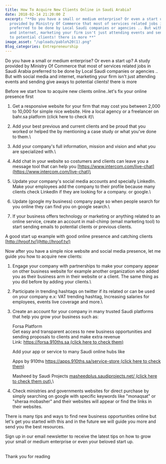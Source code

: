 ```yaml
---
title: How To Acquire New Clients Online in Saudi Arabia?
date: 2018-02-14 21:20:00 Z
excerpt: "**Do you have a small or medium enterprise? Or even a start up? A study
  provided by Ministry Of Commerce that most of services related jobs in Saudi Arabia
  preferred to be done by Local Saudi companies or agencies .. But with social media
  and internet, marketing your firm isn't just attending events and sending give aways
  to potential clients! there is more **"
image_asset: "/uploads/pablo%20(1).png"
Blog_categories: Entrepreneurship
---
```


Do you have a small or medium enterprise? Or even a start up? A study provided by Ministry Of Commerce that most of services related jobs in Saudi Arabia preferred to be done by Local Saudi companies or agencies .. But with social media and internet, marketing your firm isn't just attending events and sending give aways to potential clients! there is more

Before we start how to acquire new clients online..let's fix your online presence first

1. Get a responsive website for your firm that may cost you between 2,000 to 10,000 for simple nice website. Hire a local agency or a freelancer on bahr.sa platform (click here to check it)\

2. Add your best previous and current clients and be proud that you worked or helped the by mentioning a case study or what you've done to them.\

3. Add your company's full information, mission and vision and what you are specialized with.\

4. Add chat in your website so costumers and clients can leave you a message tool that can help you [https://www.intercom.com/live-chat](https://www.intercom.com/live-chat)\

5. Update your company's social media accounts and specially LinkedIn. Make your employees add the company to their profile because many clients check LinkedIn if they are looking for a company. or google.\

6. Update (google my business) company page so when people search for you online they can find you on google search.\

7. If your business offers technology or marketing or anything related to an online service, create an account in mail-chimp (email marketing tool) to start sending emails to potential clients or previous clients.

A good start up example with good online presence and catching clients [http://hroof.tv/](http://hroof.tv/)

Now after you have a simple nice website and social media presence, let me guide you how to acquire new clients:

1. Engage your company with partnerships to make your company appear on other business website for example another organization who added you as their business arm in their website or a client. The same thing as you did before by adding your clients.\

2. Participate in trending hashtags on twitter if its related or can be used on your company e.x: VAT trending hashtag, Increasing salaries for employees, events live coverage and more.\

3. Create an account for your company in many trusted Saudi platforms that help you grow your business such as:

   Forsa Platform\
   Get easy and transparent access to new business opportunities and sending proposals to clients and make extra revenue\
   Link:  [https://forsa.910ths.sa   (click here to check them)](https://forsa.910ths.sa/)

   Add your app or service to many Saudi online hubs like

   Apps by 910ths  [https://apps.910ths.sa/service-store (click here to check them)](https://apps.910ths.sa/service-store)

   Masheed by Saudi Projects [masheedplus.saudiprojects.net/ (click here to check them out).](masheedplus.saudiprojects.net/)\

4. Check ministries and governments websites for direct purchase  by simply searching on google with specific keywords like "monaqsat" or "sheraa mobasher" and their websites will appear or find the links in their websites.

There is many tips and ways to find new business opportunities online but let's get you started with this and in the future we will guide you more and send you the best resources.

Sign up in our email newsletter to receive the latest tips on how to grow your small or medium enterprise or even your beloved start up.

\
Thank you for reading